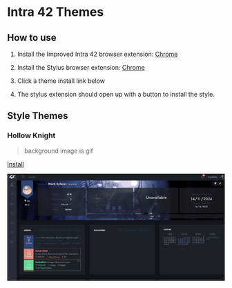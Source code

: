 # Intra 42 Themes

## How to use

1. Install the Improved Intra 42 browser extension: [Chrome](https://chromewebstore.google.com/detail/improved-intra-42/hmflgigeigiejaogcgamkecmlibcpdgo?hl=en-GB&utm_source=ext_sidebar)

1. Install the Stylus browser extension: [Chrome](https://chrome.google.com/webstore/detail/stylus/clngdbkpkpeebahjckkjfobafhncgmne?hl=en)

2. Click a theme install link below

3. The stylus extension should open up with a button to install the style.

## Style Themes

### Hollow Knight

> background image is gif

[Install](hollow_knight.user.css)

![Hollow Knight](imgs/hollow-knight.png)